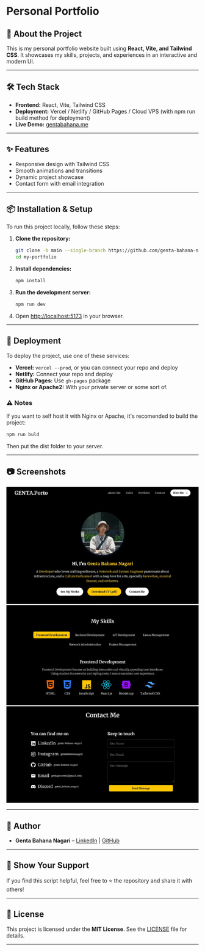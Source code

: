 # Personal Portfolio

## 🚀 About the Project
This is my personal portfolio website built using **React, Vite, and Tailwind CSS**. It showcases my skills, projects, and experiences in an interactive and modern UI.

---

## 🛠️ Tech Stack
- **Frontend:** React, Vite, Tailwind CSS
- **Deployment:** Vercel / Netlify / GitHub Pages / Cloud VPS (with npm run build method for deployment)
- **Live Demo:** [gentabahana.me](https://gentabahana.me/)

---

## ✨ Features
- Responsive design with Tailwind CSS
- Smooth animations and transitions
- Dynamic project showcase
- Contact form with email integration

---

## 📦 Installation & Setup

To run this project locally, follow these steps:

1. **Clone the repository:**
   ```sh
   git clone -b main --single-branch https://github.com/genta-bahana-nagari/my-portfolio.git
   cd my-portfolio
   ```

2. **Install dependencies:**
   ```sh
   npm install
   ```

3. **Run the development server:**
   ```sh
   npm run dev
   ```

4. Open [http://localhost:5173](http://localhost:5173) in your browser.

---

## 🚀 Deployment

To deploy the project, use one of these services:

- **Vercel:** `vercel --prod`, or you can connect your repo and deploy
- **Netlify:** Connect your repo and deploy
- **GitHub Pages:** Use `gh-pages` package
- **Nginx or Apache2:** With your private server or some sort of.

### ⚠️ Notes
If you want to self host it with Nginx or Apache, it's recomended to build the project:
   ```sh
   npm run buld
   ```
Then put the dist folder to your server.

---

## 📷 Screenshots

![Home Page](./screenshot_1.jpeg)  
![Projects Section](./screenshot_2.jpeg)  
![Contact Section](./screenshot_3.jpeg)

---

## 👤 Author
- **Genta Bahana Nagari** – [LinkedIn](https://www.linkedin.com/in/genta-bahana-nagari/) | [GitHub](https://github.com/genta-bahana-nagari)

---

## 🌟 Show Your Support
If you find this script helpful, feel free to ⭐ the repository and share it with others!

---

## 📜 License
This project is licensed under the **MIT License**. See the [LICENSE](LICENSE) file for details.

---
